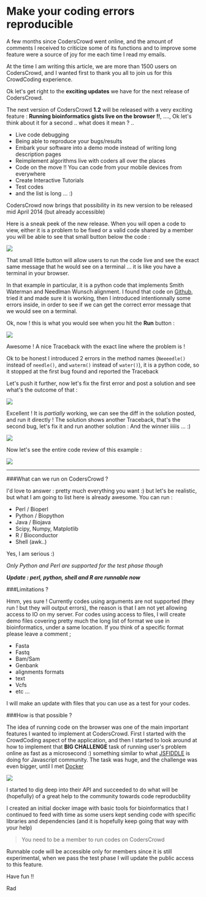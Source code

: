 # Make your coding errors reproducible

A few months since CodersCrowd went online, and the amount of comments I received to criticize some of its functions and to improve some feature  were a source of joy for me each time I read my emails. 

At the time I am writing this article, we are more than 1500 users on CodersCrowd, and I wanted first to thank you all to join us for this CrowdCoding experience.

Ok let's get right to the **exciting updates** we have for the next release of CodersCrowd.

The next version of CodersCrowd **1.2** will be released with a very exciting feature : **Running bioinformatics gists live on the browser !!**, ...., Ok let's think about it for a second .. what does it mean ? ..

* Live code debugging
* Being able to reproduce your bugs/results
* Embark your software into a demo mode instead of writing long description pages
* Reimplement algorithms live with coders all over the places
* Code on the move !! You can code from your mobile devices from everywhere
* Create Interactive Tutorials
* Test codes
* and the list is long ... :)

CodersCrowd now brings that possibility in its new version to be released mid April 2014 (but already accessible)

Here is a sneak peek of the new release.
When you will open a code to view, either it is a problem to be fixed or a valid code shared by a member you will be able to see that small button below the code :

![](http://coderscrowd.com/blog/images/runnable.png)

That small little button will allow users to run  the code live and see the exact same message that he would see on a terminal ... it is like you have a terminal in your browser.

In that example in particular, it is a python code that implements Smith Waterman and Needlman Wunsch alignment. I found that code on [Github](https://github.com/alevchuk/pairwise-alignment-in-python/blob/master/alignment.py), tried it and made sure it is working, then I introduced intentionnally some errors inside, in order to see if we can get the correct error message that we would see on a terminal. 

Ok, now ! this is what you would see when you hit the **Run** button :

![](http://coderscrowd.com/blog/images/runerror.png)

Awesome ! A nice Traceback with the exact line where the problem is !

Ok to be honest I introduced 2 errors in the method names (`Neeeedle()` instead of `needle()`, and `waterm()` instead of `water()`), it is a python code, so it stopped at the first bug found and reported the Traceback

Let's push it further, now let's fix the first error and post a solution and see what's the outcome of that :

![](http://coderscrowd.com/blog/images/solution1.png)

Excellent ! It is *partially* working, we can see the diff in the solution posted, and run it directly ! The solution shows another Traceback, that's the second bug, let's fix it and run another solution : And the winner iiiiis ... :)

![](http://coderscrowd.com/blog/images/solution2.png)

Now let's see the entire code review of this example :

![](http://coderscrowd.com/blog/images/coderev.png)

- - - 
###What can we run on CodersCrowd ?

I'd love to answer : pretty much everything you want :) but let's be realistic, but what I am going to list here is already awesome. You can run :

* Perl / Bioperl
* Python / Biopython
* Java / Biojava
* Scipy, Numpy, Matplotlib
* R / Bioconductor
* Shell (awk..)

Yes, I am serious :)

*Only Python and Perl are supported for the test phase though*

***Update : perl, python, shell and R are runnable now***

###Limitations ?

Hmm, yes sure ! Currently codes using arguments are not supported (they run ! but they will output errors), the reason is that I am not yet allowing access to IO on my server. For codes using access to files, I will create demo files covering pretty much the long list of format we use in bioinformatics, under a same location. If you think of a specific format please leave a comment ; 

* Fasta
* Fastq
* Bam/Sam
* Genbank
* alignments formats
* text
* Vcfs
* etc ...

I will make an update with files that you can use as a test for your codes.

###How is that possible ?

The idea of running code on the browser was one of the main important features I wanted to implement at CodersCrowd. First I started with the CrowdCoding aspect of the application, and then I started to look around at how to implement that **BIG CHALLENGE** task of running user's problem online as fast as a microsecond :) something similar to what [JSFIDDLE](http://jsfiddle.net/) is doing for Javascript community. The task was huge, and the challenge was even bigger, until I met [Docker](https://www.docker.io/)

![](http://coderscrowd.com/blog/images/cc_docker.png)

I started to dig deep into their API and succeeded to do what will be (hopefully) of a great help to the community towards code reproducbility

I created an initial docker image with basic tools for bioinformatics that I continued to feed with time as some users kept sending code with specific libraries and dependencies (and it is hopefully keep going that way with your help)

> You need to be a member to run codes on CodersCrowd

Runnable code will be accessible only for members since it is still experimental, when we pass the test phase I will update the public access to this feature.

Have fun !!

Rad
